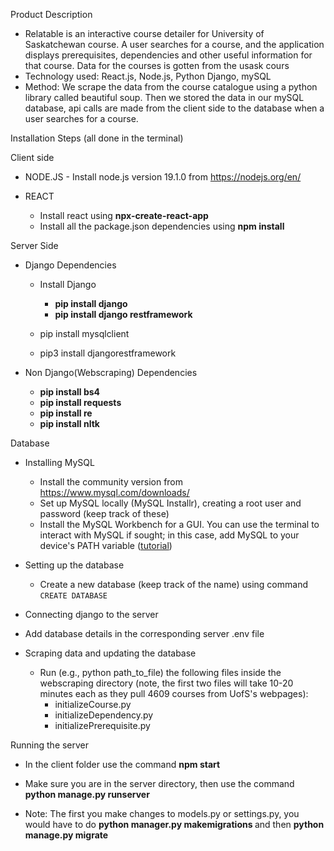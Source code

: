 Product Description

- Relatable is an interactive course detailer for University of Saskatchewan course. A user searches for a course, and the application displays prerequisites, dependencies and other useful information for that course. Data for the courses is gotten from the usask cours
- Technology used: React.js, Node.js, Python Django, mySQL
- Method: We scrape the data from the course catalogue using a python library called beautiful soup. Then we stored the data in our mySQL database, api calls are made from the client side to the database when a user searches for a course.

Installation Steps (all done in the terminal)

Client side
- NODE.JS - Install node.js version 19.1.0 from https://nodejs.org/en/

- REACT
  - Install react using <b>npx-create-react-app</b>
  - Install all the package.json dependencies using <b>npm install</b>

Server Side

- Django Dependencies

  - Install Django

    - <b> pip install django </b>
    - <b> pip install django restframework </b>
  - pip install mysqlclient
  - pip3 install djangorestframework

- Non Django(Webscraping) Dependencies
  - <b> pip install bs4 </b>
  - <b> pip install requests</b>
  - <b> pip install re </b>
  - <b> pip install nltk </b>

Database

- Installing MySQL
  - Install the community version from https://www.mysql.com/downloads/
  - Set up MySQL locally (MySQL Installr), creating a root user and password (keep track of these)
  - Install the MySQL Workbench for a GUI. You can use the terminal to interact with MySQL if sought; in this case, add MySQL to your device's PATH variable ([tutorial](https://dev.mysql.com/doc/mysql-windows-excerpt/5.7/en/mysql-installation-windows-path.html#:~:text=On%20the%20Windows%20desktop%2C%20right,System%20Variable%20dialogue%20should%20appear))

- Setting up the database
  - Create a new database (keep track of the name) using command ```CREATE DATABASE```

- Connecting django to the server
 - Add database details in the corresponding server .env file

- Scraping data and updating the database
  - Run (e.g., python path_to_file) the following files inside the webscraping directory (note, the first two files will take 10-20 minutes each as they pull 4609 courses from UofS's webpages):
    - initializeCourse.py
    - initializeDependency.py
    - initializePrerequisite.py

Running the server

- In the client folder use the command <b>npm start </b>

- Make sure you are in the server directory, then use the command <b> python manage.py runserver </b>

- Note: The first you make changes to models.py or settings.py, you would have to do <b> python manager.py makemigrations </b> and then <b> python manage.py migrate </b>
